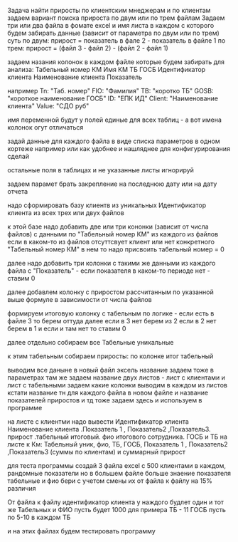 Задача найти приросты по клиентским мнеджерам и по клиентам
задаем вариант поиска прироста по двум или по трем файлам
Задаем три или два файла в фомате excel и имя листа в каждом с которого будем забирать данные (зависит от параметра по двум или по трем)
суть по двум: прирост = показатель в фале 2 - показатель в файле 1
по трем: прирост = (файл 3 - файл 2) - (файл 2 - файл 1)

задаем назания колонок в каждом файле которые будем забирать для анализа:
Табельный номер КМ 
Имя КМ
ТБ
ГОСБ
Идентификатор клиента
Наименование клиента
Показатель

например
Tn: "Таб. номер"
FIO: "Фамилия"
TB: "коротко ТБ"
GOSB: "короткое наименование ГОСБ"
ID: "ЕПК ИД"
Client: "Наименование клиента"
Value: "СДО руб"

имя переменной будут у полей единые для всех таблиц - а вот имена колонок огут отличаться

задай данные для каждого файла в виде списка параметров в одном кортеже например или как удобнее и нашляднее для конфигурирования сделай

остальные поля в таблицах и не указанные листы игнорируй

задаем парамет брать закрепление на последнюю дату или на дату отчета

надо сформировать базу клиентв из уникальных Идентификатор клиента из всех трех или двух файлов

к этой базе надо добавить две или три кононки (зависит от числа файлов) с данными по "Табельный номер КМ" из каждого из файлов
если в каком-то из файлов отсуттсвует клиент или нет конкретного "Табельный номер КМ" в нем то надо присвоить табельный номер = 0

далее надо добавить три колонки с такими же данными из каждого файла с "Показатель" - если показателя в каком-то периоде нет - ставим 0

далее добавлем колонку с приростом рассчитанным по указанной выше формуле в зависимости от числа файлов

формируем итоговую колонку с табельным по логике - если есть в файле 3 то берем оттуда далее если в 3 нет берем из 2 если в 2 нет берем в 1 и если и там нет то ставим 0

далее отдельно собираем все Табельные уникальные

к этим табельным собираем приросты: по колонке итог табельный

выводим все даныне в новый файл эксель 
название задаем тоже в параметрах
там же задаем название двух листов - лист с клиентами и лист с табельными
задаем какие колонки выводим в каждом из листов
кстати название тн для каждого файла в новом файле и название показателей приростов и тд тоже задаем здесь и используем в программе

на листе с клиентми надо вывести Идентификатор клиента
Наименование клиента .Показатель 1 , Показатель2 ,Показатель3. прирост .табельный итоговый. фио итогового сотрудника. ГОСБ и ТБ
на листе к Км: Табельный уник, фио, ТБ, ГОСБ, Показатель 1 , Показатель2 ,Показатель3 (суммы по клиентам) и суммарный прирост 

для теста программы создай 3 файла excel с 500 клиентами в каждом, рандомные показатели но в большем файле больше знаение показателя 
табельные и фио бери с учетом смены их от файла к файлу на 15% различия

От файла к файлу идентификатор клиента у наждого будлет один и тот же
Табельных и ФИО пусть будет 1000 для примера
ТБ - 11
ГОСБ пусть по 5-10 в каждом ТБ

и на этих файлах будем тестировать программу




